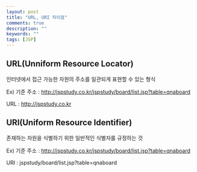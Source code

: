 ```yaml
---
layout: post
title: "URL, URI 차이점"
comments: true
description: ""
keywords: ""
tags: [JSP]
---
```


## URL(Unniform Resource Locator)

인터넷에서 접근 가능한 자원의 주소를 일관되게 표현할 수 있는 형식

Ex) 기준 주소 : http://jspstudy.co.kr/jspstudy/board/list.jsp?table=qnaboard
 
URL : http://jspstudy.co.kr



## URI(Uniform Resource Identifier)

존재하는 자원을 식별하기 위한 일반적인 식별자를 규정하는 것

Ex) 기준 주소 : http://jspstudy.co.kr/jspstudy/board/list.jsp?table=qnaboard

URI : jspstudy/board/list.jsp?table=qnaboard